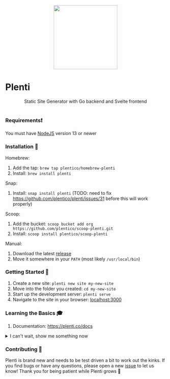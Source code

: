 <div align="center"><img src="https://plenti.co/assets/perry.png" width="200" /></div>
<h1>
  Plenti
</h1>
<div align="center">Static Site Generator with Go backend and Svelte frontend</div>
<br />

### Requirements:exclamation:
You must have [NodeJS](https://nodejs.org/) version 13 or newer

### Installation :floppy_disk:

Homebrew:
1. Add the tap: `brew tap plentico/homebrew-plenti`
2. Install: `brew install plenti`

Snap:
1. Install: `snap install plenti` (TODO: need to fix https://github.com/plentico/plenti/issues/31 before this will work properly)

Scoop:
1. Add the bucket: `scoop bucket add org https://github.com/plentico/scoop-plenti.git`
2. Install: `scoop install plentico/scoop-plenti`

Manual:
1. Download the latest [release](https://github.com/plentico/plenti/releases)
2. Move it somewhere in your `PATH` (most likely `/usr/local/bin`)

### Getting Started :rocket:
1. Create a new site: `plenti new site my-new-site`
2. Move into the folder you created: `cd my-new-site`
3. Start up the development server: `plenti serve`
4. Navigate to the site in your browser: [localhost:3000](http://localhost:3000)


### Learning the Basics 🎓
1. Documentation: https://plenti.co/docs

<details>
<summary>I can't wait, show me something now</summary>

### Types
The `content/` folder in a project is where all your data lives (in JSON format). This is typically divided into multiple subfolders that define your _types_. Types are just a way to group content of a similar structure. Individual files inside a type are very flexible, in fact you can define any field schema you'd like and there are no required keys. Even though files may be grouped together as a type, they can actually have variability between them in terms of their field structure - just make sure you account for this in your corresponding `layout/content/` files!

**Single file types**: Anything that appears at the first level within the content folder is a type. This can include single files such as `index.json` and `404.json`, which are also types, but only have a one-off data source. You can define your own single file types this way if you'd like.

**Blueprints**: There is an optional, special named file that goes inside your individual type folders named `_blueprint.json`. This defines the default field schema for that specific type. The _keys_ of the blueprint correspond to field names used in the content files and the _values_ tell the kind of field that is being used. **TODO**: Currently the blueprint doesn't do much and there is no list of standardized _values_, but in the future this will be fleshed out and it will aid in generating scaffoling and tying into the cms (see https://github.com/plentico/plenti/issues/15).

**Paths**: The endpoint nodes for your pages (of whatever Type) will be defined by your data source. By default this corresponds to the structure of folders and files in your `content/` folder, for example:

- `content/index.json` = `https://example.com/`
- `content/blog/post1.json` = `https://example.com/blog/post1`
- `content/events/event1.json` = `https://example.com/events/event1`

You can overide the default path structure in the site's configuration file (`plenti.json`). For example if you had a Type called `pages` and you wanted it to appear at the top level of the site and not in the format `https://example.com/pages/page1`, you could add the following to `plenti.json`:

```json
"types": {
  "pages": "/:filename"
}
```
This would allow a content file located at `content/pages/page1.json` to appear in the following format: `https://example.com/page1`. 

You can use any custom key that you define in your content source, e.g. `:title`, `:date`, etc in your path, for example:
```json
"types": {
  "blog": "/blog/:field(author)/:field(title)"
}
```

If you want to have a content source without a path (no node endpoint that site visitors can access), simply delete the corresponding svelte template in `layout/content/`. You can do this automatically use the "endpoint" flag when creating a new type, for example: `plenti new type YOUR_TYPE --endpoint=false`

### Layout
All the templating is done in "disappearing" JS component framework called [Svelte](https://svelte.dev/). Svelte offers a simplified syntax and creates a welcoming developer experience for folks coming directly from an HTML/CSS background. It also offers some performance benefits over similar frameworks since it doesn't require a virtual dom and its runtime is rather small.

**layout/global/html.svelte**: This file is important and changing its name will break your app. You could also potentially break your routing if you're not careful with `<svelte:component this={route} {...node.fields} {allNodes} />`. Once you're aware of those two things, this file shouldn't be too scary and is meant for you to customize.

**layout/content/**: Files that live in this folder correspond directly to the Types defined in your content source. For example if you have blog Type (`content/blog/post-whatever.json`) you would create a corresponding template at `layout/content/blog.svelte`. One template should be used per Type and it will feed many content files to create individual nodes (endpoints).

The rest of the structure is really up to you. We try to create logical default folders, such as `layout/components/`for reusable widgets and `layout/scripts/` for helper functions, but feel free to completely change these and make the structure your own.


</details>

### Contributing :purple_heart:
Plenti is brand new and needs to be test driven a bit to work out the kinks. If you find bugs or have any questions, please open a new [issue](https://github.com/plentico/plenti/issues) to let us know! Thank you for being patient while Plenti grows :seedling:
